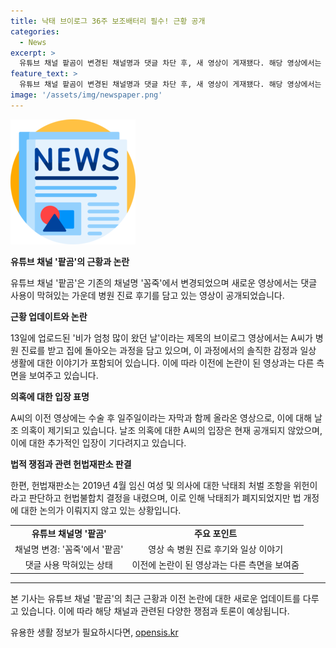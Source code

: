 ```yaml
---
title: 낙태 브이로그 36주 보조배터리 필수! 근황 공개
categories:
  - News
excerpt: >
  유튜브 채널 팥곰이 변경된 채널명과 댓글 차단 후, 새 영상이 게재됐다. 해당 영상에서는 병원 진료 후 경험을 공유하며, 당근을 갈아주스를 마시고 라면을 끓여 먹는 모습이 포착됐다. 이전 논란에 낙태죄 관련 헌법불합치 결정과 함께, 채널의 신뢰성이 의심을 받고 있다. 관련하여 의혹이 더욱 증폭되고 있는 가운데, 관련 법 개정이 이루어지지 않고 있다.
feature_text: >
  유튜브 채널 팥곰이 변경된 채널명과 댓글 차단 후, 새 영상이 게재됐다. 해당 영상에서는 병원 진료 후 경험을 공유하며, 당근을 갈아주스를 마시고 라면을 끓여 먹는 모습이 포착됐다. 이전 논란에 낙태죄 관련 헌법불합치 결정과 함께, 채널의 신뢰성이 의심을 받고 있다. 관련하여 의혹이 더욱 증폭되고 있는 가운데, 관련 법 개정이 이루어지지 않고 있다.
image: '/assets/img/newspaper.png'
---
```


<p><img src="/assets/img/newspaper.png" alt="kimp 속보" /></p>

<p><b>유튜브 채널 '팥곰'의 근황과 논란</b></p>

<p data-ke-size="size16">유튜브 채널 '팥곰'은 기존의 채널명 '꼼죽'에서 변경되었으며 새로운 영상에서는 댓글 사용이 막혀있는 가운데 병원 진료 후기를 담고 있는 영상이 공개되었습니다.</p>

<p><b>근황 업데이트와 논란</b></p>

<p data-ke-size="size16">13일에 업로드된 '비가 엄청 많이 왔던 날'이라는 제목의 브이로그 영상에서는 A씨가 병원 진료를 받고 집에 돌아오는 과정을 담고 있으며, 이 과정에서의 솔직한 감정과 일상 생활에 대한 이야기가 포함되어 있습니다. 이에 따라 이전에 논란이 된 영상과는 다른 측면을 보여주고 있습니다.</p>

<p><b>의혹에 대한 입장 표명</b></p>

<p data-ke-size="size16">A씨의 이전 영상에는 수술 후 일주일이라는 자막과 함께 올라온 영상으로, 이에 대해 날조 의혹이 제기되고 있습니다. 날조 의혹에 대한 A씨의 입장은 현재 공개되지 않았으며, 이에 대한 추가적인 입장이 기다려지고 있습니다.</p>

<p><b>법적 쟁점과 관련 헌법재판소 판결</b></p>

<p data-ke-size="size16">한편, 헌법재판소는 2019년 4월 임신 여성 및 의사에 대한 낙태죄 처벌 조항을 위헌이라고 판단하고 헌법불합치 결정을 내렸으며, 이로 인해 낙태죄가 폐지되었지만 법 개정에 대한 논의가 이뤄지지 않고 있는 상황입니다.</p>

<table>
  <tr>
    <td style="text-align: center; height: 17px;"><b>유튜브 채널명 '팥곰'</b></td>
    <td style="text-align: center; height: 17px;"><b>주요 포인트</b></td>
  </tr>
  <tr>
    <td style="text-align: center; height: 17px;">채널명 변경: '꼼죽'에서 '팥곰'</td>
    <td style="text-align: center; height: 17px;">영상 속 병원 진료 후기와 일상 이야기</td>
  </tr>
  <tr>
    <td style="text-align: center; height: 17px;">댓글 사용 막혀있는 상태</td>
    <td style="text-align: center; height: 17px;">이전에 논란이 된 영상과는 다른 측면을 보여줌</td>
  </tr>
</table>

<hr>

<p data-ke-size="size16">본 기사는 유튜브 채널 '팥곰'의 최근 근황과 이전 논란에 대한 새로운 업데이트를 다루고 있습니다. 이에 따라 해당 채널과 관련된 다양한 쟁점과 토론이 예상됩니다.</p>
유용한 생활 정보가 필요하시다면, <a href="https://opensis.kr" rel="dofollow">opensis.kr</a>


